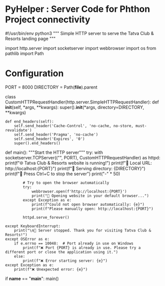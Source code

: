# PyHelper : Server Code for Phthon Project  connectivity
#!/usr/bin/env python3
"""
Simple HTTP server to serve the Tatva Club & Resorts landing page
"""

import http.server
import socketserver
import webbrowser
import os
from pathlib import Path

# Configuration
PORT = 8000
DIRECTORY = Path(__file__).parent

class CustomHTTPRequestHandler(http.server.SimpleHTTPRequestHandler):
    def __init__(self, *args, **kwargs):
        super().__init__(*args, directory=DIRECTORY, **kwargs)
    
    def end_headers(self):
        self.send_header('Cache-Control', 'no-cache, no-store, must-revalidate')
        self.send_header('Pragma', 'no-cache')
        self.send_header('Expires', '0')
        super().end_headers()

def main():
    """Start the HTTP server"""
    try:
        with socketserver.TCPServer(("", PORT), CustomHTTPRequestHandler) as httpd:
            print(f"🌐 Tatva Club & Resorts website is running!")
            print(f"📍 Local URL: http://localhost:{PORT}")
            print(f"📁 Serving directory: {DIRECTORY}")
            print(f"🚀 Press Ctrl+C to stop the server")
            print("-" * 50)
            
            # Try to open the browser automatically
            try:
                webbrowser.open(f'http://localhost:{PORT}')
                print("🔗 Opening website in your default browser...")
            except Exception as e:
                print(f"Could not open browser automatically: {e}")
                print(f"Please manually open: http://localhost:{PORT}")
            
            httpd.serve_forever()
            
    except KeyboardInterrupt:
        print("\n👋 Server stopped. Thank you for visiting Tatva Club & Resorts!")
    except OSError as e:
        if e.errno == 10048:  # Port already in use on Windows
            print(f"❌ Port {PORT} is already in use. Please try a different port or close the application using it.")
        else:
            print(f"❌ Error starting server: {e}")
    except Exception as e:
        print(f"❌ Unexpected error: {e}")

if __name__ == "__main__":
    main()
